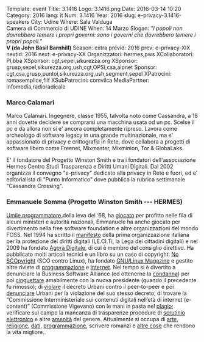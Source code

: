 Template: event
Title: 3.1416
Logo: 3.1416.png
Date: 2016-03-14 10:20
Category: 2016
lang: it
Num: 3.1416
Year: 2016
slug: e-privacy-3.1416-speakers
City: Udine
Where: Sala Valduga<br/>Camera di Commercio di UDINE
When: 14 Marzo
Slogan: <i>"I popoli non dovrebbero temere i propri governi: sono i governi che dovrebbero temere i propri popoli."</i><br/><b>V (da John Basil Barnhill)</b>
Season: extra
previd: 2016
prev: e-privacy-XIX
nextid: 2016
next: e-privacy-XX
Organizzatori: hermes,pws
XCollaboratori: PI,bba
XSponsor: cgt,sepel,sikurezza.org
XSponsor: grusp,sepel,sikurezza.org,ush,cgt,OPSI,csa,aipnet
Sponsor: cgt,csa,grusp,puntoi,sikurezza.org,ush,segment,sepel
XPatrocini: romasemplice,fiif
XSubPatrocini: comvilca
MediaPartner: infomedia,radioradicale

### <a name='calamari'></a> Marco Calamari

Marco Calamari. Ingegnere, classe 1955, talvolta noto come Cassandra,
a 18 anni dovette decidere se comprarsi una macchina usata od un
pc. Scelse il pc e da allora non si e' ancora completamente ripreso.
Lavora come archeologo di software legacy in una grande
multinazionale, ma e' appassionato di privacy e crittografia in Rete,
dove collabora a progetti di software libero come Freenet, Mixmaster,
Mixminion, Tor & GlobaLaks.

E' il fondatore del Progetto Winston Smith e tra i fondatori
dell'associazione Hermes Centro Studi Trasparenza e Diritti Umani
Digitali.  Dal 2002 organizza il convegno "e-privacy" dedicato alla
privacy in Rete e fuori, ed e' editorialista di "Punto Informatico"
dove pubblica la rubrica settimanale "Cassandra Crossing".

### <a name="somma"></a>Emmanuele Somma (Progetto Winston Smith --- HERMES)

<a href="https://www.cs.utexas.edu/~EWD/transcriptions/EWD03xx/EWD340.html">Umile programmatore </a>della leva del ‘68, ha <a href="http://www.linkedin.com/in/exedre">giocato</a> per profitto nelle fila di alcuni ministeri e autorità nazionali, Emmanuele ha anche giocato per divertimento nella free software foundation e altre organizzazioni del mondo FOSS. Nel 1994 ha scritto il <a href="http://www.radioradicale.it/exagora/leciti">manifesto</a> della prima organizzazione italiana per la protezione dei diritti digitali (LE.CI.Ti, la Lega dei cittadini digitali) e nel 2009 ha fondato <a href="http://www.agoradigitale.org/le-cariche-associative/">Agorà Digitale</a>, di cui è membro del consiglio direttivo. Ha pubblicato molti articoli tecnici e un libro su un caso di copyright: <a href="http://www.stampalternativa.it/liberacultura/?p=9">No SCOpyright</a> (SCO contro Linux), ha fondato <a href="http://www.linux-magazine.it/">GNU/Linux Magazine</a> e gestito altre riviste di <a href="http://www.sbn.it/opacsbn/opaclib?db=solr_iccu&amp;nentries=1&amp;resultForward=opac%2Ficcu%2Ffull.jsp&amp;searchForm=opac%2Ficcu%2Ferror.jsp&amp;do_cmd=search_show_cmd&amp;saveparams=false&amp;rpnlabel=+Soggetti+%3D+IT%5CICCU%5CCFIC%5C056425+&amp;rpnquery=%2540attrset%2Bbib-1%2B%2B%2540attr%2B1%253D8021%2B%2540attr%2B4%253D1%2B%2522IT%255C%255CICCU%255C%255CCFIC%255C%255C056425%2522&amp;&amp;fname=none&amp;from=2">programmazione</a> e <a href="http://www.sbn.it/opacsbn/opaclib?db=solr_iccu&amp;select_db=solr_iccu&amp;saveparams=false&amp;resultForward=opac%2Ficcu%2Ffull.jsp&amp;searchForm=opac%2Ficcu%2Ffree.jsp&amp;y=0&amp;do_cmd=search_show_cmd&amp;x=0&amp;nentries=1&amp;rpnlabel=+Tutti+i+campi+%3D+Login+%28parole+in+AND%29+&amp;rpnquery=%2540attrset%2Bbib-1%2B%2B%2540attr%2B1%253D1016%2B%2540attr%2B4%253D6%2B%2522Login%2522&amp;&amp;fname=none&amp;from=1">internet</a>. Nel tempo si è divertito a denunciare la Business Software Alliance (ed ottenerne la <a href="http://www.apogeonline.com/openpress/articoli/art_78.html">condanna</a>) per poi <a href="http://punto-informatico.it/186998/PI/Lettere/lettera-aperta-al-nuovo-presidente-bsa.aspx">cinguettare</a> amabilmente con la nuova presidente (quando il precedente fu rimosso); di <a href="http://www.radicalparty.org/en/node/5059312">violare</a> il decreto Urbani contro il peer-to-peer e poi <a href="http://www.corriere.it/Primo_Piano/Politica/2004/06_Giugno/10/cappato.shtml">denunciare</a> Urbani per la violazione del suo stesso decreto; di trovare la “Commissione Interministeriale sui contenuti digitali nell’età di internet (e-content)” (Commissione Vigevano) con le mani in pasta nel <a href="http://www.wumingfoundation.com/italiano/outtakes/plagiato.htm">plagio</a>; verificare sul campo la mancanza di trasparenze procedure di <a href="http://www.lastampa.it/2006/04/11/tecnologia/lo-scrutinio-elettronico-inaffidabile-vGdQd3yWFDtIAqqyjffBFN/pagina.html">scrutinio elettronico</a> e altre <a href="http://exedre.xed.it/">amenità</a> del genere. Attualmente si occupa di <a href="http://youtu.be/asuHj-hrLnY">arte</a>, <a href="http://youtu.be/ERd0wDJcDIE">religione</a>, <a href="http://exedre.org/">dati</a>, <a href="https://github.com/exedre/">programmazione</a>, scrivere romanzi e <a href="http://about.me/exedre">altre cose</a> che rendono la vita migliore..

<!--

### <a name='abeti'></a>Riccardo Abeti (EXP legal)

Riccardo Abeti ama definirsi ""tecno-avvocato"" in quanto esperto di leggi relative all'Information e Communication Technology. Founding partner di EXPLegal, dal 2008 presiede la Commissione ""New Technology, Personal Data and Communication Law"" dell'Unione Avvocati Europei. Approfondisce e risolve problematiche di ""diritto delle nuove tecnologie"", nella quotidianità del lavoro, nell'ambito di pubblicazioni specializzate e per le associazioni di cui è membro (UAE - Unione Avvocati Europei e APIHM - Associazione Privacy and Information Healthcare Manager). Nelle pubbliche consultazioni cerca di portare il proprio contributo di conoscenza sia in termini sostanziali che formali (attraverso l'esperienza accumulata nel drafting normativo).

### <a name='aterno'></a>Stefano Aterno (Avvocato)


Abilitato a patrocinare in Cassazione, Docente di diritto penale dell’informatica e delle nuove tecnologie presso l’Università Lumsa di Roma e l’Università La Sapienza. Collabora con l’Università Luiss di Roma.
Certificato Lead auditor ISO 27001 (certificazione internazionale sulla sicurezza dei dati e delle informazioni). Esperto degli aspetti giuridici della riservatezza dei dati personali e della sicurezza informatica, ha acquisito in quasi 20 anni di esperienza sul campo una elevata professionalità in tema di aspetti giuridici della privacy, della Computer forensics, dell’acquisizione e intercettazione di dati informatici. Svolge la professione di avvocato ed consulente in materia di privacy, riservatezza dei dati personali e cybercrime presso alcuni tra i più importanti enti istituzionali, società private di grandi dimensioni e multinazionali.
Ha pubblicato libri e numerosi articoli scientifici in tema di criminalità informatica, indagini informatiche e privacy; per un elenco non esaustivo dei titoli e delle opere si consiglia di consultare il sito web  www.studioaterno.it , Già magistrato onorario presso il Tribunale penale di Roma (anni 1996 - 2000)

### <a name='ballicu'></a>Claudio Ballicu (Studio Tecnico Ballicu)


Claudio Ballicu è nato a Roma nel 1949, dove vive e lavora. È perito in elettronica industriale e telecomunicazioni e laureato in Scienze dell’Investigazione all’Università di L’Aquila.
Autore di pubblicazioni nel campo della meccanica serraturiera e delle casseforti, del misterioso settore dello spionaggio elettronico e dell’indagine sulle cause di incendio, sulla rivista del settore “Force-Security”, ha tenuto seminari sul tema della ricerca di tracce forensi nelle serrature sottoposte ad apertura clandestina nelle università di Aquila e Camerino e sulle tecniche di bonifica da microspie, presso la Facoltà di Giurisprudenza e presso la Facoltà di Informatica dell’Università di Camerino e presso la facoltà di Scienze della Formazione dell’Università di Macerata.
Effettua perizie forensi e consulenze nel campo serraturiero-casseforti e dei dispositivi elettronici anticrimine per il Tribunale di Roma, (civile e penale) ove è iscritto dal 2005 nelle liste dei Consulenti Tecnici del Giudice, e per  privati e compagnie assicurative.
Si occupa, inoltre, di tecnologie di ricerca e bonifica da microspie ambientali e/o telefoniche e localizzatori satellitari GPS e di tutto quanto concerne la sicurezza della vita privata.
È autore e curatore del sito internet www.perizieforensi.com, ricco di notizie sul mondo delle microspie, sulla sicurezza anticrimine in generale e sull'analisi e interpretazione forense dei cosiddetti ""tabulati telefonici"".
Collabora, su tutto il territorio nazionale, con importanti Studi Legali effettuando consulenze tecniche e indagini difensive (art.11, legge 7 dicembre 2000, n. 397).


### <a name='blengino-senor'></a>Carlo Blengino

Carlo Blengino, avvocato, svolge la professione esclusivamente nel settore penale, in particolare nel settore dei reati colposi, delle responsabilità professionali e del penale dell'economia, con una particolare attenzione alla proprietà intellettuale ed alle criticità legate all'informatica, alle nuove tecnologie ed alla tutela della riservatezza e dei dati personali. Collabora con alcune riviste on-line tra cui Medialaws.eu ed ha pubblicato con Giappichelli Editore, UTET Giuridica, Egea ed Aracne. E' fellow del NEXA Center for Internet & Society del Politecnico di Torino ed ha un blog personale sul quotidiano on-line ilPOST.it.

### <a name='senor'></a>Monica A. Senor

Monica A. Senor è avvocato penalista specializzato in diritto penale delle nuove tecnologie. E' fellow di NEXA, il Centro per Internet & Società del Politecnico di Torino, membro del comitato scientifico dello CSIG, Centro studi di informatica giuridica Ivrea-Torino e della Commissione informatica dell'Ordine degli avvocati di Torino.
Collabora con le riviste online Medialaws.eu ed Ilprocessotelematico.it ed ha pubblicato lavori con le case editrici Egea, Giappichelli, Springer e UTET Giuridica.

### <a name='bozza'></a>Massimo Bozza

Ingegnere elettronico, security consultant, redbull addicted… Dall’età
di 12 anni, spinto dalla curiosità ho esplorato hardware e software,
mi occupo principalmente di sicurezza applicativa e dei sistemi
embedded sempre spinto dall’idea che la conoscenza deve essere di
tutti.

### <a name='fabiano'></a>Nicola Fabiano (Studio Legale Fabiano)

Nicola Fabiano, Avvocato Cassazionista, Specialista in Diritto Civile
e ICT Security Manager certificato UNI 11506:2013 si occupa di
protezione dei dati personali e privacy con particolare attenzione
alla sicurezza informatica in termini di conformità alla normativa e
analisi per l'adozione delle misure necessarie.

### <a name='flora'></a>Matteo Flora

Matteo G.P. Flora è fondatore di The Fool, la società Leader italiana
per la Reputazione Online e per la Tutela di Reputazione ed Asset
Digitali insieme a Massimo Giacomini, oltre che fondatore della
Holding tecnologica Samadhi. Con The Fool si occupa della creazione di
prodotti e tecnologie per:

*    Monitoraggio e la Tutela della Proprietà Intellettuale Online
*    Monitoraggio e Assessment della Reputazione Online
*    Moderazione dei contenuti UGC
*    Computer Forensics ed indagini digitali con oltre 200 consulenze di parte effettuate negli ultimi 5 anni.

E’ Professore a Contratto in “Open Source Intelligence” nell’ambito
del Master di II livello in “Intelligence Economico Finanziaria”
dell’Università degli Studi di Roma “Tor Vergata” ed è stato
selezionato dal Governo Americano per partecipare all’International
Visitors Leadership Program 2012, prestigioso programma di
cooperazione internazionale che seleziona personaggi nel mondo che
possono portare maggiore consapevolezza e cooperazione tra gli Stati
Uniti e l’Italia.

Figura di rilievo nella divulgazione su temi di Informatica e
Reputazione Online (potete trovare un po’ di video dei miei talk alla
pagina dei video) è inoltre esperto in studio della trasmissione di
Rete 4 Quarto Grado, dove parla di Computer Forensics spiegando come
la tecnologia rappresenti oggi la nuova “impronta digitale” dietro a
scenari e crimini moderni.

E’ altresì attivo in una serie di side-projects nel mondo delle startup e dell’attivismo online:

*    Socio Fondatore di Hermes: Centro Studi Trasparenza e Diritti Umani Digitali, il progetto che ha dato vita alla piattaforma GlobaLeaks per il
WhistleBlowing;
*    Mentor e Advisor nell’Incubatore romano LUISS-Enlabs;
*    Membro del Comitato Scientifico di OPSI;
*    Socio e Mentor in varie startup;

Ha svolto per anni il ruolo di Perito Forense per la Magistratura,
prevalentemente per la Guardia di Finanza, ed in questa veste ha
collaborato nelle indagini nello scandalo “Cirio/Parmalat” e nel
famoso caso della “Casa di Cura Santa Rita”. Da molti anni ormai
svolge invece l’incarico di consulente di parte, collaborando a cause
di Diritto d’Autore, Proprietà Intellettuale e Quantificazione del
Danno Reputazionale. In questa veste è stato il consulente di molte
cause note, le più celebri delle quali forse il contenzioso “Mediaset
vs. YouTube” e la causa “ThePirateBay”.  La sua azienda si occupa di
contrasto alla Pirateria Online ed Enforcing del Diritto d’Autore.

Si interessa di lifehacking e quando può (ed ha tempo) adora
fotografare ritrattistica e glamour.

E’ buddhista e vegetariano.

### <a name="gabriele"></a>Renato Gabriele

Renato Gabriele si è occupato di ICT e reti di computer dagli anni '90, per imprese e per pubbliche amministrazioni. Partecipa al progetto dadaista di Gilda35, sperimentando le dinamiche e le influenze sui bigdata dei social network. È stato membro dell'IBM WW Mid-Market Advisory Council e del comitato direttivo di IASA (International Association of System Architects).



### <a name='gallus'></a>GIovanni Battista Gallus

Diritto d’autore, diritto penale, tutela della privacy e diritto dell’informatica e delle nuove tecnologie sono le sue principali materie di competenza. Dopo la laurea cum laude in giurisprudenza in Italia si trasferisce in Gran Bretagna per il Master of Laws in Maritime Law e Information Technology Law alla University College London – UCL.. In seguito consegue il titolo di dottore di ricerca. Nel 2009 ottiene lo European Certificate on Cybercrime and Electronic Evidence (ECCE). È ISO 27001:2005 Certified Lead Auditor (Information Security Management System).Iscritto all’Albo degli Avvocati dal 1996, Cassazionista dal 2009, collabora con la cattedra di Informatica Giuridica dell’Università di Milano ed è docente al Corso di Perfezionamento in Digital Forensics, Privacy, Cloud e Cyber Warfare. Fellow del Nexa Center on Internet e Society e del Hermes Center for Transparency and Digital Human Rights. Autore di diverse pubblicazioni sui temi citati e relatore nei principali convegni nazionali e internazionali, affianca alla professione attività di formazione, in particolare nel campo del diritto d’autore, del Free software – Open Source, della tutela della privacy, della sicurezza informatica e della digital forensics. Past Presidente del Circolo dei Giuristi Telematici, fondato nel 1998, primo esempio italiano di associazione giuridica telematica. È inoltre membro del Consiglio Direttivo di ANORC, Associazione Nazionale per Operatori e Responsabili della Conservazione Digitale, e di ABIRT, Advisory Board Italiano dei Responsabili del Trattamento dei dati personali.


### <a name='ghiglioni'></a>Marta Ghiglioni

Marta Ghiglioni è tutor presso le cattedre di Informatica giuridica e Informatica giuridica avanzata della facoltà di Giurisprudenza dell’Università degli Studi di Milano dei Proff. Giovanni Ziccardi e Pierluigi Perri, nonché tutor presso la cattedra di Trattamento dei dati sensibili del dipartimento di Informatica dell’Università degli Studi di Milano, del Prof. Simone Bonavita. Privacy officer presso il dipartimento di IT Law dello studio legale Perani Pozzi Associati, si occupa di trattamento di dati personali, contrattualistica relativa a servizi critici e sicurezza informatica.
Vincitrice della Global Impact Competition Italia ha partecipato al Global Solution Program di Singularity University studiando l'applicazione di tecnologie esponenziali per la soluzione di problemi globali.

### <a name='ghirardini'></a>Andrea Ghirardini (Hermes Group)

Socio fondatore ONIF, Andrea Ghirardini, nasce come appassionato di tecnologie, esperto di sicurezza e nerd all’ultimo stadio. Dopo una carriera passata tra telco e VARs, nel 2000 viene accidentalmente coinvolto nel mondo della digital Forensics.
Probabilmente primo civile a parlare del tema (Webbit 03), passa quasi dieci anni della sua vita a specializzarsi sull’argomento. Autore di due libri sull’argomento (Computer Forensics e Digital Forensics, entrambi editi da Apogeo), ampiamente usati sia come riferimento sia per formazione, collabora anche con alcune Università nell’insegnamento della materia.
Attualmente lavora a Lugano, presso la BE.iT SA, dove si occupa ancora della materia e in particolare della sua applicazione su sistemi di fascia aziendale e enterprise, con riferimento specialmente alle tecnologie high-end.

### <a name='giorio'></a>Diego Giorio (SEPEL Editrice)

Dopo gli studi in elettrotecnica ed ingegneria meccanica, ho lavorato nella Ricerca&Sviluppo di un’azienda elettronica, in seguito mi sono trasferito negli USA per occuparmi di technical marketing e successivamente di WEB marketing. Dopo qualche altra esperienza nell’industria, sono entrato nella PA ed ho continuato ad interessarmi dell’informatizzazione, particolarmente applicata alla PA, affiancando quindi agli aspetti tecnici i problemi giuridici. Dal 2009 collaboro con la rivista Lo Stato Civile Italiano, ed. SEPEL, con la quale ho pubblicato svariati articoli in materia di informatizzazione, e materie demografiche. Membro del Centro Studi Informatica Giuridica Torino Ivrea (http://www.csigivreatorino.it), ho collaborato, attraverso l’Associazione, alla Commissione Madia per le problematiche del telelavoro. Anche attraverso l’Associazione Assodpo (http://www.assodpo.it/), seguo le problematiche relative alla privacy, naturalmente con particolare riferimento alla Pubblica Amministrazione. Collaboro inoltre col Punto Informatico (http://punto­informatico.it/)

### <a name='guarino'></a>Alessandro Guarino (StudioAG)

Consulente in materia di sicurezza delle informazioni, cyber security
e protezione dei dati. Specialista in informatica forense e consulente
tecnico di parte e di ufficio. Ricercatore indipendente, ha avuto
l'opportunità di presentare il suo lavoro tra l'altro a CyCon 2013
(5th NATO CCD COE Conference on Cyber Conflict), ISSE (Information
Security Solutions Europe) e in vari workshop in Europa e Asia. Attivo
nelle organizzazioni europee per la standardizzazione, ha in
particolare contribuito alle norme ISO sulle investigazioni digitali e
la forensics.

### <a name='lagrasta'></a>Federico Lagrasta

Sono Federico Lagrasta, nickname ""last"". Classe 1995, romano,
attualmente studente presso la facoltà di Scienze Strategiche
dell'Università di Torino. Non ho certificazioni, non sono un
ultra-uber-master-leet hacker (non ancora), sono solo l'ultimo.

### <a name='micozzi'></a>Francesco Paolo Micozzi

Francesco Paolo Micozzi: avvocato specializzato in diritto
dell’informatica e delle nuove tecnologie, privacy e diritto
d’autore. Scrive per LeggiOggi e cura il blog Quid Novi. Collabora con
le cattedre di Informatica Giuridica e Informatica Giuridica Avanzata
dell'Università di Milano, ed è fellow del Centro Hermes per la
Trasparenza e i Diritti Umani Digitali. Autore di pubblicazioni in
tema di diritto penale dell'informatica e diritto d'autore e relatore
nei principali convegni nazionali in materia, svolge anche attività di
formazione per professionisti e pubbliche amministrazioni. Fa parte
del gruppo di lavoro della Fondazione Italiana per l'Innovazione
Forense presso il Consiglio Nazionale Forense, per il quale, a
Bruxelles, presso il Consiglio degli Ordini Forensi Europei siede nei
gruppi Surveillance ed E-justice.


### <a name="rodolfi"></a>Alessandro Rodolfi (HERMES)

Alessandro Rodolfi è collaboratore del professor Giovanni Ziccardi
alla Cattedra di Informatica Giuridica presso l’Università degli Studi
di Milano e membro del Centro Hermes per la Trasparenza e i Diritti
Umani Digitali. Laureato in Giurisprudenza, si è specializzato nel
diritto di Internet e delle nuove tecnologie e successivamente ha
ottenuto il perfezionamento in Computer Forensics e Investigazioni
Digitali. Ha fondato DataConSec, società specializzata in consulenze
strategiche su privacy, reati informatici e sicurezza delle
informazioni. È redattore della rivista scientifica Ciberspazio e
Diritto e nello staff del progetto Open Reading. Auditor certificato,
è socio di ricerca dell’Istituto Italiano per la Privacy e membro
della Legal Drama Society. Partecipa in qualità di relatore a diversi
convegni su tutto il territorio nazionale e svolge attività di ricerca
sui sistemi di whistleblowing.


### <a name='sarzana'></a>Fulvio Sarzana (studio legale sarzana)

Fulvio Sarzana è un avvocato, autore di più di 100 pubblicazioni sui
temi dei diritti di libertà e sui diritti fondamentali. Autore di
svariate monografie sui temi del diritto dell'informatica, tra i quali
la regolamentazione della video sorveglianza e l'e government

### <a name='vacca'></a>Manuela Vacca

Manuela Vacca, giornalista. PhD, si occupa di tecnologia e
innovazione, cultura e spettacolo, economia e cronaca, è attualmente
addetto stampa della Regione Sardegna. Come attivista per la
diffusione della cultura dei dati aperti ha promosso e ha partecipato
alle quattro edizioni del Cagliari Open Data Day. Tra gli ultimi
convegni a cui ha partecipato in qualità di relatore: Festival
Internazionale del Giornalismo, X edizione (Perugia, 9 aprile 2016,
con R. Gabriele: ""Hacking Team, big data e social media: quando la
notizia passa (quasi) inosservata""), E-privacy 2015 XVIII edizione -
Captatori informatici e società civile: una convivenza possibile?
(Cagliari, 16-17 ottobre 2015, con Renato Gabriele), E-privacy 2015 -
La trasparenza e la privacy (Roma, 2-3 luglio 2015), Open Data in
Italy and Europe: HOMER project results, lessons learnt and future
development. HOMER steering committee meeting (Cagliari, 3 febbraio
2015) e E-privacy 2014. Internet delle cose (Cagliari, 17-18 ottobre
2014).

### <a name='vicarelli'></a>Cristina Vicarelli

Avvocato del Foro di Perugia, dal 2009 offre assistenza giudiziale e
stragiudiziale a privati e imprese esclusivamente in materia di
protezione dei dati personali, privacy, diritto informatico, diritto
di Internet. Occasionalmente ha svolto attività di formazione
accreditata da ordini professionali o presso imprese private in
materia di protezione dei dati personali.  Dal 2015 è contributor di
Technethics (www.technethics.com), una community statunitense che si
propone di aiutare avvocati e studi legali a gestire le implicazioni
etiche connesse all’uso delle tecnologie.  Per ulteriori informazioni
www.cristina-vicarelli.it


### <a name='vieri'></a>Giovambattista Vieri (ENT SRL)

Giovambattista Vieri, son nato nel 1964, sono appassionato di
informatica da quando avevo 16 anni e con l'aiuto del saldatore
modificavo lo spectrum. Ho poi lavorato nell'industria aerospaziale
(project leader) sia su GUI sia su apparati embedded, passando poi a
societa' di consulenza e formazione (responsabile gruppo internet),
poi a societa' editoriali con ruoli anche inerenti la IT
security. Infine imprenditore (molto piccolo) e consulente. Nei
ritagli di tempo, scrivo software che poi libero . Son anche molto
appassionato di Storia (antica e recente) e sport. Amo la cucina e la
buona tavola condita da discussioni interessanti.

### <a name='zanoni'></a>Gabriele Zanoni

Gabriele Zanoni lavora come Incident Response Investigator e segue i
clienti di Symantec basati in Europa, Medio Oriente e Africa. In
precedenza, per Secure Network ha gestito ed erogato servizi di
Ethical Hacking tra cui attività di Penetration Testing (Web
Application, Mobile, Network) e ha fornito consulenza in ambito
Computer Forensics e Incident Response ad aziende vittime di attacchi
informatici. Durante il corso degli anni ha collaborato sia con
aziende private, prevalentemente nel settore energetico e finanziario,
sia con enti governativi. Svolge ricerche su diverse tematiche di
sicurezza, in particolare inerenti l’Anti-Computer Forensics e l’Open
Source Intelligence (OSINT).

### <a name='zugnaz'></a>Efrem Zugnaz (S.p.A. Autovie Venete)

Efrem Zugnaz da oltre ventanni lavora nell'ambito informatico e
telematico, coordina il reparto di IT governance e Compliance per
S.p.A. Autovie Venete.  Collabora anche da anni con associazioni del
settore informatico per promuovere i contenuti dei diritti digitali e
cercare di creare una educazione civica digitale.
-->
